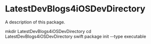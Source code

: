 # LatestDevBlogs4iOSDevDirectory

A description of this package.

mkdir LatestDevBlogs4iOSDevDirectory
cd LatestDevBlogs4iOSDevDirectory
swift package init --type executable